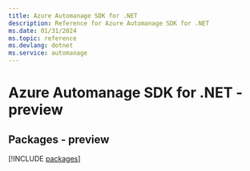 ```yaml
---
title: Azure Automanage SDK for .NET
description: Reference for Azure Automanage SDK for .NET
ms.date: 01/31/2024
ms.topic: reference
ms.devlang: dotnet
ms.service: automanage
---
```

# Azure Automanage SDK for .NET - preview
## Packages - preview
[!INCLUDE [packages](automanage-index.md)]